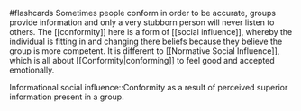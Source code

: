 #flashcards 
Sometimes people conform in order to be accurate, groups provide information and only a very stubborn person will never listen to others. The [[conformity]] here is a form of [[social influence]], whereby the individual is fitting in and changing there beliefs because they believe the group is more competent. It is different to [[Normative Social Influence]], which is all about [[Conformity|conforming]] to feel good and accepted emotionally.

Informational social influence::Conformity as a result of perceived superior information present in a group. 
